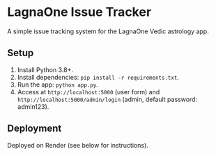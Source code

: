 # LagnaOne Issue Tracker
A simple issue tracking system for the LagnaOne Vedic astrology app.

## Setup
1. Install Python 3.8+.
2. Install dependencies: `pip install -r requirements.txt`.
3. Run the app: `python app.py`.
4. Access at `http://localhost:5000` (user form) and `http://localhost:5000/admin/login` (admin, default password: admin123).

## Deployment
Deployed on Render (see below for instructions).

